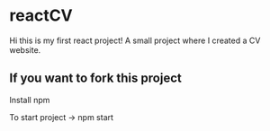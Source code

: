 # reactCV
Hi this is my first react project! A small project where I created a CV website.

## If you want to fork this project

Install npm

To start project -> npm start
